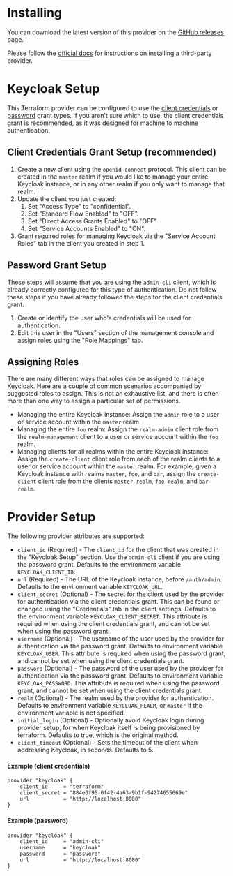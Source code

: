 # Installing

You can download the latest version of this provider on the
[GitHub releases](https://github.com/mrparkers/terraform-provider-keycloak/releases)
page.

Please follow the [official docs](https://www.terraform.io/docs/configuration/providers.html#third-party-plugins)
for instructions on installing a third-party provider.

# Keycloak Setup

This Terraform provider can be configured to use the [client credentials](https://www.oauth.com/oauth2-servers/access-tokens/client-credentials/)
or [password](https://www.oauth.com/oauth2-servers/access-tokens/password-grant/) grant types. If you aren't
sure which to use, the client credentials grant is recommended, as it was designed for machine to machine authentication.

## Client Credentials Grant Setup (recommended)

1. Create a new client using the `openid-connect` protocol. This client can be created in the `master` realm if you would
like to manage your entire Keycloak instance, or in any other realm if you only want to manage that realm.
1. Update the client you just created:
    1. Set "Access Type" to "confidential".
    1. Set "Standard Flow Enabled" to "OFF".
    1. Set "Direct Access Grants Enabled" to "OFF"
    1. Set "Service Accounts Enabled" to "ON".
1. Grant required roles for managing Keycloak via the "Service Account Roles" tab in the client you created in step 1.

## Password Grant Setup

These steps will assume that you are using the `admin-cli` client, which is already correctly configured for this type
of authentication. Do not follow these steps if you have already followed the steps for the client credentials grant.

1. Create or identify the user who's credentials will be used for authentication.
1. Edit this user in the "Users" section of the management console and assign roles using the "Role Mappings" tab.

## Assigning Roles

There are many different ways that roles can be assigned to manage Keycloak. Here are a couple of common scenarios accompanied
by suggested roles to assign. This is not an exhaustive list, and there is often more than one way to assign a particular set
of permissions.

- Managing the entire Keycloak instance: Assign the `admin` role to a user or service account within the `master` realm.
- Managing the entire `foo` realm: Assign the `realm-admin` client role from the `realm-management` client to a user or service
account within the `foo` realm.
- Managing clients for all realms within the entire Keycloak instance: Assign the `create-client` client role from each of
the realm clients to a user or service account within the `master` realm. For example, given a Keycloak instance with realms
`master`, `foo`, and `bar`, assign the `create-client` client role from the clients `master-realm`, `foo-realm`, and `bar-realm`.

# Provider Setup

The following provider attributes are supported:

- `client_id` (Required) - The `client_id` for the client that was created in the "Keycloak Setup" section. Use the `admin-cli` client if you are using the password grant. Defaults to the environment variable `KEYCLOAK_CLIENT_ID`.
- `url` (Required) - The URL of the Keycloak instance, before `/auth/admin`. Defaults to the environment variable `KEYCLOAK_URL`.
- `client_secret` (Optional) - The secret for the client used by the provider for authentication via the client credentials grant. This can be found or changed using the "Credentials" tab in the client settings. Defaults to the environment variable `KEYCLOAK_CLIENT_SECRET`. This attribute is required when using the client credentials grant, and cannot be set when using the password grant.
- `username` (Optional) - The username of the user used by the provider for authentication via the password grant. Defaults to environment variable `KEYCLOAK_USER`. This attribute is required when using the password grant, and cannot be set when using the client credentials grant.
- `password` (Optional) - The password of the user used by the provider for authentication via the password grant. Defaults to environment variable `KEYCLOAK_PASSWORD`. This attribute is required when using the password grant, and cannot be set when using the client credentials grant.
- `realm` (Optional) - The realm used by the provider for authentication. Defaults to environment variable `KEYCLOAK_REALM`, or `master` if the environment variable is not specified.
- `initial_login` (Optional) - Optionally avoid Keycloak login during provider setup, for when Keycloak itself is being provisioned by terraform. Defaults to true, which is the original method.
- `client_timeout` (Optional) - Sets the timeout of the client when addressing Keycloak, in seconds. Defaults to 5.

#### Example (client credentials)

```hcl
provider "keycloak" {
	client_id     = "terraform"
	client_secret = "884e0f95-0f42-4a63-9b1f-94274655669e"
	url           = "http://localhost:8080"
}
``` 

#### Example (password)

```hcl
provider "keycloak" {
	client_id     = "admin-cli"
	username      = "keycloak"
	password      = "password"
	url           = "http://localhost:8080"
}
```
